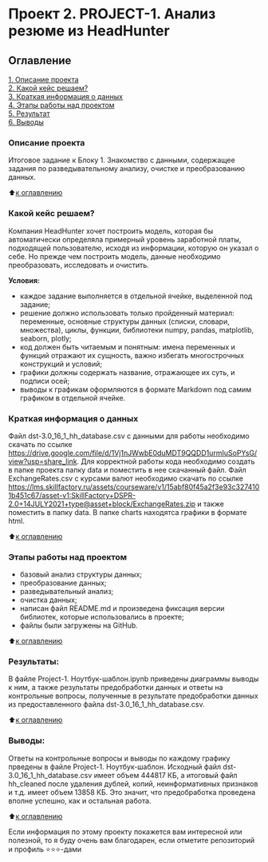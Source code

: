 # Проект 2. PROJECT-1. Анализ резюме из HeadHunter

## Оглавление  
[1. Описание проекта](.README.md#Описание-проекта)  
[2. Какой кейс решаем?](.README.md#Какой-кейс-решаем)  
[3. Краткая информация о данных](.README.md#Краткая-информация-о-данных)  
[4. Этапы работы над проектом](.README.md#Этапы-работы-над-проектом)  
[5. Результат](.README.md#Результат)    
[6. Выводы](.README.md#Выводы) 

### Описание проекта
Итоговое задание к Блоку 1. Знакомство с данными, содержащее  задания по разведывательному анализу, очистке и преобразованию данных.

:arrow_up:[к оглавлению](_)


### Какой кейс решаем?    
Компания HeadHunter хочет построить модель, которая бы автоматически определяла примерный уровень заработной платы, подходящей пользователю, исходя из информации, которую он указал о себе. Но прежде чем построить модель, данные необходимо преобразовать, исследовать и очистить.


**Условия:**  
- каждое задание выполняется в отдельной ячейке, выделенной под задание;
- решение должно использовать только пройденный материал: переменные, основные структуры данных (списки, словари, множества), циклы, функции, библиотеки numpy, pandas, matplotlib, seaborn, plotly;
- код должен быть читаемым и понятным: имена переменных и функций отражают их сущность, важно избегать многострочных конструкций и условий;
- графики должны содержать название, отражающее их суть, и подписи осей;
- выводы к графикам оформляются в формате Markdown под самим графиком в отдельной ячейке.


### Краткая информация о данных
Файл dst-3.0_16_1_hh_database.csv с данными для работы необходимо скачать по ссылке https://drive.google.com/file/d/1Vj1nJWwbE0duMDT9QQDD1urmIuSoPYsG/view?usp=share_link. Для корректной работы кода необходимо создать в папке проекта папку data и поместить в нее скачанный файл. Файл ExchangeRates.csv с курсами валют необходимо скачать по ссылке https://lms.skillfactory.ru/assets/courseware/v1/15abf80f45a2f3e93c3274101b451c67/asset-v1:SkillFactory+DSPR-2.0+14JULY2021+type@asset+block/ExchangeRates.zip и также поместить в папку data. В папке charts находятса графики в формате html.
  
:arrow_up:[к оглавлению](.README.md#Оглавление)


### Этапы работы над проектом  
- базовый анализ структуры данных;
- преобразование данных;
- разведывательный анализ;
- очистка данных;
- написан файл README.md и произведена фиксация версии библиотек, которые использовались в проекте;
- файлы были загружены на GitHub.

:arrow_up:[к оглавлению](.README.md#Оглавление)


### Результаты:
В файле Project-1. Ноутбук-шаблон.ipynb приведены диаграммы выводы к ним, а также результаты предобработки данных и ответы на контрольные вопросы, полученные в результате предобработки данных из предоставленного файла dst-3.0_16_1_hh_database.csv.

:arrow_up:[к оглавлению](.README.md#Оглавление)


### Выводы:
Ответы на контрольные вопросы и выводы по каждому графику прведены в файле Project-1. Ноутбук-шаблон.
Исходный файл dst-3.0_16_1_hh_database.csv имеет объем 444817 КБ, а итоговый файл hh_cleaned после удаления дублей, копий, неинформативных признаков и т.д. имеет объем 13858 КБ. Это значит, что предобработка проведена вполне успешно, как и остальная работа. 

:arrow_up:[к оглавлению](.README.md#Оглавление)


Если информация по этому проекту покажется вам интересной или полезной, то я буду очень вам благодарен, если отметите репозиторий и профиль ⭐️⭐️⭐️-дами
